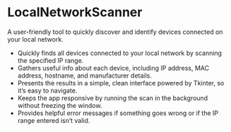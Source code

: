 # LocalNetworkScanner
A user-friendly tool to quickly discover and identify devices connected on your local network.

- Quickly finds all devices connected to your local network by scanning the specified IP range.  
- Gathers useful info about each device, including IP address, MAC address, hostname, and manufacturer details.  
- Presents the results in a simple, clean interface powered by Tkinter, so it’s easy to navigate.  
- Keeps the app responsive by running the scan in the background without freezing the window.  
- Provides helpful error messages if something goes wrong or if the IP range entered isn’t valid.  
